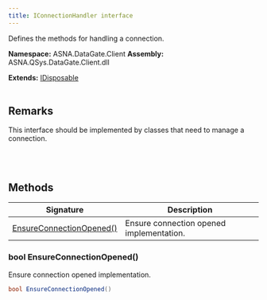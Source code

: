 ```yaml
---
title: IConnectionHandler interface
---
```


Defines the methods for handling a connection.

**Namespace:** ASNA.DataGate.Client
**Assembly:** ASNA.QSys.DataGate.Client.dll

**Extends:** [IDisposable](https://learn.microsoft.com/en-us/dotnet/api/system.idisposable?view=net-8.0)
<br>
<br>

## Remarks
This interface should be implemented by classes that need to manage a connection.

<br>
<br>

## Methods

| Signature | Description |
| --- | --- |
| [EnsureConnectionOpened()](#ensureconnectionopened-) | Ensure connection opened implementation.

### bool EnsureConnectionOpened()

Ensure connection opened implementation.

```cs
bool EnsureConnectionOpened()
```

